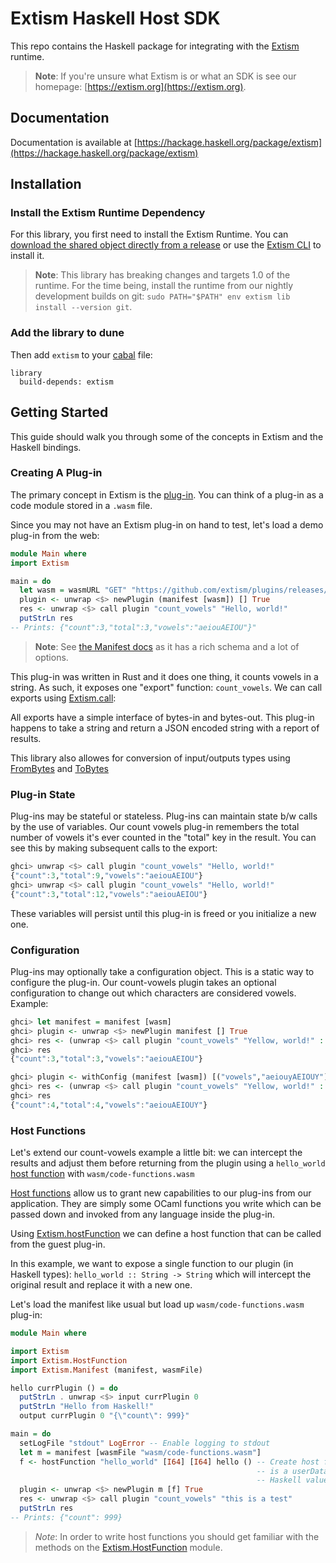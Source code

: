 # Extism Haskell Host SDK

This repo contains the Haskell package for integrating with the [Extism](https://extism.org/) runtime.

> **Note**: If you're unsure what Extism is or what an SDK is see our homepage: [https://extism.org](https://extism.org).

## Documentation

Documentation is available at [https://hackage.haskell.org/package/extism](https://hackage.haskell.org/package/extism)

## Installation

### Install the Extism Runtime Dependency

For this library, you first need to install the Extism Runtime. You can [download the shared object directly from a release](https://github.com/extism/extism/releases) or use the [Extism CLI](https://github.com/extism/cli) to install it.

> **Note**: This library has breaking changes and targets 1.0 of the runtime. For the time being, install the runtime from our nightly development builds on git: `sudo PATH="$PATH" env extism lib install --version git`.

### Add the library to dune

Then add `extism` to your [cabal](https://www.haskell.org/cabal/) file:

```
library
  build-depends: extism
```

## Getting Started

This guide should walk you through some of the concepts in Extism and the Haskell bindings.

### Creating A Plug-in

The primary concept in Extism is the [plug-in](https://extism.org/docs/concepts/plug-in). You can think of a plug-in as a code module stored in a `.wasm` file.

Since you may not have an Extism plug-in on hand to test, let's load a demo plug-in from the web:

```haskell
module Main where
import Extism

main = do
  let wasm = wasmURL "GET" "https://github.com/extism/plugins/releases/latest/download/count_vowels.wasm"
  plugin <- unwrap <$> newPlugin (manifest [wasm]) [] True
  res <- unwrap <$> call plugin "count_vowels" "Hello, world!"
  putStrLn res
-- Prints: {"count":3,"total":3,"vowels":"aeiouAEIOU"}"
```

> **Note**: See [the Manifest docs](https://hackage.haskell.org/package/extism-manifest) as it has a rich schema and a lot of options.

This plug-in was written in Rust and it does one thing, it counts vowels in a string. As such, it exposes one "export" function: `count_vowels`. We can call exports using [Extism.call](https://hackage.haskell.org/package/extism/docs/Extism.html#v:call):

All exports have a simple interface of bytes-in and bytes-out. This plug-in happens to take a string and return a JSON encoded string with a report of results.

This library also allowes for conversion of input/outputs types using [FromBytes](https://hackage.haskell.org/package/extism/docs/Extism.html#t:FromBytes) and [ToBytes](https://hackage.haskell.org/package/extism/docs/Extism.html#t:ToBytes)

### Plug-in State

Plug-ins may be stateful or stateless. Plug-ins can maintain state b/w calls by the use of variables. Our count vowels plug-in remembers the total number of vowels it's ever counted in the "total" key in the result. You can see this by making subsequent calls to the export:

```haskell
ghci> unwrap <$> call plugin "count_vowels" "Hello, world!"
{"count":3,"total":9,"vowels":"aeiouAEIOU"}
ghci> unwrap <$> call plugin "count_vowels" "Hello, world!"
{"count":3,"total":12,"vowels":"aeiouAEIOU"}
```

These variables will persist until this plug-in is freed or you initialize a new one.

### Configuration

Plug-ins may optionally take a configuration object. This is a static way to configure the plug-in. Our count-vowels plugin takes an optional configuration to change out which characters are considered vowels. Example:

```haskell
ghci> let manifest = manifest [wasm]
ghci> plugin <- unwrap <$> newPlugin manifest [] True
ghci> res <- (unwrap <$> call plugin "count_vowels" "Yellow, world!" :: String)
ghci> res
{"count":3,"total":3,"vowels":"aeiouAEIOU"}

ghci> plugin <- withConfig (manifest [wasm]) [("vowels","aeiouyAEIOUY")] ;;
ghci> res <- (unwrap <$> call plugin "count_vowels" "Yellow, world!" :: String)
ghci> res
{"count":4,"total":4,"vowels":"aeiouAEIOUY"}
```

### Host Functions

Let's extend our count-vowels example a little bit: we can intercept the results and adjust them before returning from the plugin using a `hello_world` [host function](https://extism.org/docs/concepts/host-functions)
with `wasm/code-functions.wasm`

[Host functions](https://extism.org/docs/concepts/host-functions) allow us to grant new capabilities to our plug-ins from our application. They are simply some OCaml functions you write which can be passed down and invoked from any language inside the plug-in.

Using [Extism.hostFunction](https://hackage.haskell.org/package/extism/docs/Extism.html#v:hostFunction) we can define a host function that can be called from the guest plug-in.

In this example, we want to expose a single function to our plugin (in Haskell types): `hello_world :: String -> String` which will intercept the original result and replace it with a new one.

Let's load the manifest like usual but load up `wasm/code-functions.wasm` plug-in:

```haskell
module Main where

import Extism
import Extism.HostFunction
import Extism.Manifest (manifest, wasmFile)

hello currPlugin () = do
  putStrLn . unwrap <$> input currPlugin 0
  putStrLn "Hello from Haskell!"
  output currPlugin 0 "{\"count\": 999}"

main = do
  setLogFile "stdout" LogError -- Enable logging to stdout
  let m = manifest [wasmFile "wasm/code-functions.wasm"]
  f <- hostFunction "hello_world" [I64] [I64] hello () -- Create host function, the final argument 
                                                       -- is a userData argument that can store any
                                                       -- Haskell value 
  plugin <- unwrap <$> newPlugin m [f] True
  res <- unwrap <$> call plugin "count_vowels" "this is a test"
  putStrLn res
-- Prints: {"count": 999}
```

> *Note*: In order to write host functions you should get familiar with the methods on the [Extism.HostFunction](https://hackage.haskell.org/package/extism/docs/Extism-HostFunction.html) module.
